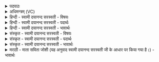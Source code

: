 <details><summary>पदपाठः</summary>

हिं॒का॒रायेति॑ हिम्ऽका॒राय॑। स्वाहा॑। हिं॑कृता॒येति॒ हिम्ऽकृ॑ताय। स्वाहा॑। क्रन्द॑ते। स्वाहा॑। अ॒व॒क॒न्दायेत्य॑वऽक्र॒न्दाय॑। स्वाहा॑। प्रोथ॑ते। स्वाहा॑। प्र॒प्रो॒थायेति॑ प्रऽप्रो॒थाय॑। स्वाहा॑। ग॒न्धाय॑। स्वाहा॑। घ्रा॒ताय॑। स्वाहा॑। निवि॑ष्टायेति॒ निऽवि॑ष्टाय। स्वाहा॑। उप॑विष्टा॒येत्युप॑ऽविष्टाय। स्वाहा॑। सन्दि॑ता॒येति॒ सम्ऽदि॑ताय। स्वाहा॑। वल्ग॑ते। स्वाहा॑। आसी॑नाय। स्वाहा॑। शया॑नाय। स्वाहा॑। स्वप॑ते। स्वाहा॑। जाग्र॑ते। स्वाहा॑। कूज॑ते। स्वाहा॑। प्रबु॑द्धायेति॒ प्रऽबु॑द्धाय। स्वाहा॑। वि॒जृम्भ॑माणा॒येति॑ वि॒ऽजृम्भ॑माणाय। स्वाहा॑। विचृ॑ता॒येति॒ विऽचृ॑ताय। स्वाहा॑। सꣳहाना॒येति॒ सम्ऽहा॑नाय। स्वाहा॑। उप॑स्थिता॒येत्युप॑ऽस्थिताय। स्वाहा॑। आय॑ना॒येत्या॒ऽअय॑नाय। स्वाहा॑। प्राय॑णाय। प्राय॑ना॒येति॑ प्र॒ऽअ॑यनाय। स्वाहा॑। ७।
</details>

<details><summary>अधिमन्त्रम् (VC)</summary>

- प्राणादयो देवताः
- प्रजापतिर्ऋषिः
- निचृदत्यष्टिः, स्वराडत्यष्टिः
- गान्धारः
</details>

<details><summary>हिन्दी - स्वामी दयानन्द सरस्वती - विषयः</summary>

फिर मनुष्यों को जगत् कैसे शुद्ध करना चहिये, इस विषय को अगले मन्त्र में कहा है ॥
</details>

<details><summary>हिन्दी - स्वामी दयानन्द सरस्वती - पदार्थः</summary>

पदार्थान्वयभाषाः -  जिन मनुष्यों ने (हिंकाराय) जो हिं ऐसा शब्द करता है, उसके लिये (स्वाहा) उत्तम क्रिया (हिंकृताय) जिसने हिं शब्द किया उसके लिये (स्वाहा) उत्तम क्रिया (क्रन्दते) बुलाते वा रोते हुए के लिये (स्वाहा) उत्तम क्रिया (अवक्रन्दाय) नीचे होकर बुलानेवाले के लिये (स्वाहा) उत्तम क्रिया (प्रोथते) सब कर्मों में परिपूर्ण के लिये (स्वाहा) उत्तम क्रिया (प्रप्रोथाय) अत्यन्त पूर्ण के लिये (स्वाहा) उत्तम क्रिया (गन्धाय) सुगन्धित के लिये (स्वाहा) उत्तम क्रिया (घ्राताय) जो सूँघा गया उसके लिये (स्वाहा) उत्तम क्रिया (निविष्टाय) जो निरन्तर प्रवेश करता बैठता है, उसके लिये (स्वाहा) उत्तम क्रिया (उपविष्टाय) जो बैठता उसके लिये (स्वाहा) उत्तम क्रिया (संदिताय) जो भलीभाँति दिया जाता उसके लिये (स्वाहा) उत्तम क्रिया (वल्गते) जाते हुए के लिये (स्वाहा) उत्तम क्रिया (आसीनाय) बैठे हुए के लिये (स्वाहा) उत्तम क्रिया (शयानाय) सोते हुए के लिए (स्वाहा) उत्तम क्रिया (स्वपते) नींद जिस को प्राप्त हुई उसके लिये (स्वाहा) उत्तम क्रिया (जाग्रते) जागते हुए के लिये (स्वाहा) उत्तम क्रिया (कूजते) कूजते हुए के लिए (स्वाहा) उत्तम क्रिया (प्रबुद्धाय) उत्तम ज्ञानवाले के लिये (स्वाहा) उत्तम क्रिया (विजृम्भमाणाय) अच्छे प्रकार जँभाई लेने के लिए (स्वाहा) उत्तम क्रिया (विचृताय) विशेष रचना करनेवाले के लिये (स्वाहा) उत्तम क्रिया (संहानाय) जिससे संघात पदार्थों का समूह किया जाता, उसके लिये (स्वाहा) उत्तम क्रिया (उपस्थिताय) समीप स्थित हुए के लिये (स्वाहा) उत्तम क्रिया (आयनाय) अच्छे प्रकार विशेष ज्ञान के लिये (स्वाहा) उत्तम क्रिया तथा (प्रायणाय) पहुँचाने हारे के लिये (स्वाहा) उत्तम क्रिया की, उन मनुष्यों को दुःख छूट के सुख प्राप्त होते हैं ॥७ ॥
</details>

<details><summary>हिन्दी - स्वामी दयानन्द सरस्वती - भावार्थः</summary>

भावार्थभाषाः -  मनुष्यों से अग्निहोत्र आदि यज्ञ में जितना होम किया जाता है, उतना सब प्राणियों के लिये सुख करनेवाला होता है ॥७ ॥
</details>

<details><summary>संस्कृत - स्वामी दयानन्द सरस्वती - विषयः</summary>

पुनर्मनुष्यैर्जगत् कथं शोधनीयमित्याह ॥
</details>

<details><summary>संस्कृत - स्वामी दयानन्द सरस्वती - पदार्थः</summary>

पदार्थान्वयभाषाः -  यैर्मनुष्यैर्हिंकाराय स्वाहा हिंकृताय स्वाहा क्रन्दते स्वाहाऽवक्रन्दाय स्वाहा प्रोथते स्वाहा प्रप्रोथाय स्वाहा गन्धाय स्वाहा घ्राताय स्वाहा निविष्टाय स्वाहोपविष्टाय स्वाहा संदिताय स्वाहा वल्गते स्वाहाऽऽसीनाय स्वाहा शयानाय स्वाहा स्वपते स्वाहा जाग्रते स्वाहा कूजते स्वाहा प्रबुद्धाय स्वाहा विजृम्भमाणाय स्वाहा विचृताय स्वाहा संहानाय स्वाहोपस्थिताय स्वाहाऽयनाय स्वाहा प्रायणाय स्वाहा क्रियन्ते तैर्दुःखानि वियोज्य सुखानि लभ्यन्ते ॥७ ॥
</details>

<details><summary>संस्कृत - स्वामी दयानन्द सरस्वती - भावार्थः</summary>

भावार्थभाषाः -  मनुष्यैरग्निहोत्रादियज्ञे यावद्धूयते तावत्सर्वं प्राणिनां सुखकारकं भवति ॥७ ॥
</details>

<details><summary>मराठी - माता सविता जोशी (यह अनुवाद स्वामी दयानन्द सरस्वती जी के आधार पर किया गया है।) - भावार्थः</summary>

भावार्थभाषाः -  माणसे अग्नीहोत्रात जितक्या आहुती देतात तितक्या त्या सर्व प्राण्यांना सुखदायक ठरतात.
</details>